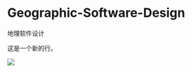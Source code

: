 # Geographic-Software-Design
地理软件设计

这是一个新的行。

![](https://media1.tenor.com/m/wGmVzwiALcEAAAAC/keeping-it-fancy-cat.gif)